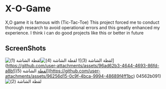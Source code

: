 # X-O-Game
X,O game it is famous with (Tic-Tac-Toe) 
This project forced me to conduct thorough research to avoid operational errors and this greatly enhanced my experience.
I think i can do good projects like this or better in future

## ScreenShots
![‏‏لقطة الشاشة (1)](https://github.com/user-attachments/assets/84b3f0ac-f378-41bd-8568-8f3d3fb77d92)![‏‏لقطة الشاشة (4)](https://github.com/user-attachments/assets/c0a79b01-f77c-4e9f-938f-5d6848fd25a5)
![‏‏لقطة الشاشة (3)](https://github.com/user-attachments/assets/96ad62b3-4644-4693-86fd-a8b![‏‏لقطة الشاشة (5)](https://github.com/user-attachments/assets/96256d15-0c9f-4bca-9994-48689f4ff1bc)
04562b091)
![‏‏لقطة الشاشة (2)](https://github.com/user-attachments/assets/3eb8b3c2-9f11-4983-a5e3-06d6e81d7149)


